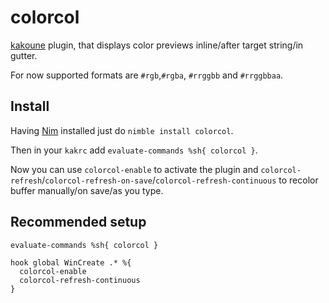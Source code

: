 # colorcol
[kakoune](https://kakoune.org) plugin, that displays color previews inline/after target string/in gutter.

For now supported formats are `#rgb`,`#rgba`, `#rrggbb` and `#rrggbbaa`.

## Install
Having [Nim](https://nim-lang.org) installed just do `nimble install colorcol`.

Then in your `kakrc` add `evaluate-commands %sh{ colorcol }`.

Now you can use `colorcol-enable` to activate the plugin and `colorcol-refresh`/`colorcol-refresh-on-save`/`colorcol-refresh-continuous` to recolor buffer manually/on save/as you type.

## Recommended setup
```
evaluate-commands %sh{ colorcol }

hook global WinCreate .* %{
  colorcol-enable
  colorcol-refresh-continuous
}
```

